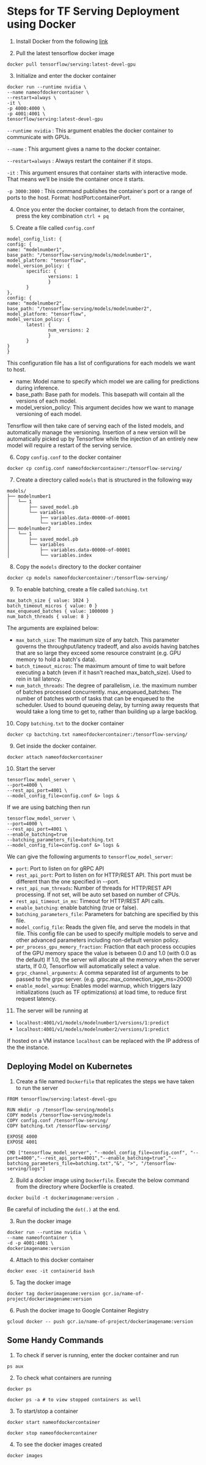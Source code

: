 # Steps for TF Serving Deployment using Docker

1. Install Docker from the following [link](https://www.tensorflow.org/install/docker#gpu_support)

2. Pull the latest tensorflow docker image 
````
docker pull tensorflow/serving:latest-devel-gpu
````

3. Initialize and enter the docker container
```
docker run --runtime nvidia \
--name nameofdockercontainer \
--restart=always \
-it \
-p 4000:4000 \
-p 4001:4001 \
tensorflow/serving:latest-devel-gpu
```

`--runtime nvidia` : This argument enables the docker container to communicate with GPUs.

`--name` : This argument gives a name to the docker container.

`--restart=always` : Always restart the container if it stops.

`-it` : This argument ensures that container starts with interactive mode. That means we’ll be inside the container once it starts. 

`-p 3000:3000` : This command publishes the container᾿s port or a range of ports to the host. Format: hostPort:containerPort.


4. Once you enter the docker container, to detach from the container, press the key combination `ctrl + pq`

5. Create a file called `config.conf`
```
model_config_list: {
config: {
name: "modelnumber1",
base_path: "/tensorflow-serving/models/modelnumber1",
model_platform: "tensorflow",
model_version_policy: {
       specific: {
               versions: 1
               }
       }
},
config: {
name: "modelnumber2",
base_path: "/tensorflow-serving/models/modelnumber2",
model_platform: "tensorflow",
model_version_policy: {
       latest: {
               num_versions: 2
               }
       }
}
}
```
This configuration file has a list of configurations for each models we want to host.
- name: Model name to specify which model we are calling for predictions during inference.
- base_path: Base path for models. This basepath will contain all the versions of each model.
- model_version_policy: This argument decides how we want to manage versioning of each model.

Tensrflow will then take care of serving each of the listed models, and automatically manage the versioning. Insertion of a new version will be automatically picked up by Tensorflow while the injection of an entirely new model will require a restart of the serving service.


6. Copy `config.conf` to the docker container

```
docker cp config.conf nameofdockercontainer:/tensorflow-serving/
```

7. Create a directory called `models` that is structured in the following way

```
models/
├── modelnumber1
│   └── 1
│       ├── saved_model.pb
│       └── variables
│           ├── variables.data-00000-of-00001
│           └── variables.index
├── modelnumber2
│   └── 1
│       ├── saved_model.pb
│       └── variables
│           ├── variables.data-00000-of-00001
│           └── variables.index

```

8. Copy the `models` directory to the docker container

```
docker cp models nameofdockercontainer:/tensorflow-serving/
```

9. To enable batching, create a file called `batching.txt`

```
max_batch_size { value: 1024 }
batch_timeout_micros { value: 0 }
max_enqueued_batches { value: 1000000 }
num_batch_threads { value: 8 }
```

The arguments are explained below:

- `max_batch_size`: The maximum size of any batch. This parameter governs the throughput/latency tradeoff, and also avoids having batches that are so large they exceed some resource constraint (e.g. GPU memory to hold a batch's data).
- `batch_timeout_micros`: The maximum amount of time to wait before executing a batch (even if it hasn't reached max_batch_size). Used to rein in tail latency.
- `num_batch_threads`: The degree of parallelism, i.e. the maximum number of batches processed concurrently.
max_enqueued_batches: The number of batches worth of tasks that can be enqueued to the scheduler. Used to bound queueing delay, by turning away requests that would take a long time to get to, rather than building up a large backlog.

10. Copy `batching.txt` to the docker container

```
docker cp bactching.txt nameofdockercontainer:/tensorflow-serving/
```

9. Get inside the docker container.

```
docker attach nameofdockercontainer
```

10. Start the server

```
tensorflow_model_server \
--port=4000 \
--rest_api_port=4001 \
--model_config_file=config.conf &> logs &
```

If we are using batching then run

```
tensorflow_model_server \
--port=4000 \
--rest_api_port=4001 \
--enable_batching=true
--batching_parameters_file=batching.txt
--model_config_file=config.conf &> logs &
```


We can give the following arguments to `tensorflow_model_server`:
- `port`: Port to listen on for gRPC API
- `rest_api_port`: Port to listen on for HTTP/REST API. This port must be different than the one specified in --port.
- `rest_api_num_threads`: Number of threads for HTTP/REST API processing. If not set, will be auto set based on number of CPUs.
- `rest_api_timeout_in_ms`: Timeout for HTTP/REST API calls.
- `enable_batching`: enable batching (true or false).
- `batching_parameters_file`: Parameters for batching are specified by this file.
- `model_config_file`: Reads the given file, and serve the models in that file. This config file can be used to specify multiple models to serve and other advanced parameters including non-default version policy.
- `per_process_gpu_memory_fraction`: Fraction that each process occupies of the GPU memory space the value is between 0.0 and 1.0 (with 0.0 as the default) If 1.0, the server will allocate all the memory when the server starts, If 0.0, Tensorflow will automatically select a value.
- `grpc_channel_arguments`: A comma separated list of arguments to be passed to the grpc server. (e.g. grpc.max_connection_age_ms=2000)
- `enable_model_warmup`: Enables model warmup, which triggers lazy initializations (such as TF optimizations) at load time, to reduce first request latency.

11. The server will be running at 
- `localhost:4001/v1/models/modelnumber1/versions/1:predict`
- `localhost:4001/v1/models/modelnumber2/versions/1:predict`

If hosted on a VM instance `localhost` can be replaced with the IP address of the the instance.

## Deploying Model on Kubernetes

1. Create a file named `Dockerfile` that replicates the steps we have taken to run the server

```
FROM tensorflow/serving:latest-devel-gpu

RUN mkdir -p /tensorflow-serving/models
COPY models /tensorflow-serving/models
COPY config.conf /tensorflow-serving/
COPY batching.txt /tensorflow-serving/

EXPOSE 4000
EXPOSE 4001

CMD ["tensorflow_model_server", "--model_config_file=config.conf", "--port=4000","--rest_api_port=4001","--enable_batching=true","--batching_parameters_file=batching.txt","&", ">", "/tensorflow-serving/logs"]
```

2. Build a docker image using `Dockerfile`. Execute the below command from the directory where Dockerfile is created.

```
docker build -t dockerimagename:version .
```
Be careful of including the `dot(.)` at the end.

3. Run the docker image

```
docker run --runtime nvidia \
--name nameofcontainer \
-d -p 4001:4001 \
dockerimagename:version
```

4. Attach to this docker container

```
docker exec -it containerid bash
```

5. Tag the docker image

```
docker tag dockerimagename:version gcr.io/name-of-project/dockerimagename:version
```

6. Push the docker image to Google Container Registry

```
gcloud docker -- push gcr.io/name-of-project/dockerimagename:version
```

## Some Handy Commands

1. To check if server is running, enter the docker container and run

```
ps aux
```

2. To check what containers are running

```
docker ps 

docker ps -a # to view stopped containers as well
```

3. To start/stop a container

```
docker start nameofdockercontainer

docker stop nameofdockercontainer
```

4. To see the docker images created

```
docker images
```
